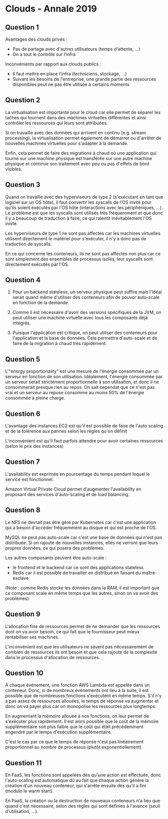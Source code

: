 
# Clouds - Annale 2019

## Question 1

Avantages des clouds privés : 
 - Pas de partage avec d'autres utilisateurs (temps d'attente, ...)
 - On a tout le contrôle sur l'infra

Inconvénients par rapport aux clouds publics :
 - Il faut mettre en place l'infra (techniciens, stockage, ...)
 - Suivant les besoins de l'entreprise, une grande partie des ressources disponibles peut ne pas être utilisée à certains moments

## Question 2

La virtualisation est importante pour le cloud car elle permet de séparer les taĉhes qui tournent dans des machines virtuelles différentes et ainsi contrôler les ressources qui leurs sont attribuées. 

Si on travaille avec des données qui arrivent en continu (e.g. stream processing), la virtualisation permet également de démarrer ou d'arrêter de nouvelles machines virtuelles pour s'adapter à la demande. 

Enfin, cela permet de faire des migrations à chaud où une application qui tourne sur une machine physique est transférée sur une autre machine physique et continue son traitement avec peu ou pas d'effets de bord visibles.

## Question 3

Quand on travaille avec des hyperviseurs de type 2 (s'exécutant en tant que logiciel sur un OS hôte), il faut convertir les syscalls de l'OS invité pour qu'ils soient exécutés par l'OS hôte (interactions avec les périphériques, ...). Le problème est que les syscalls sont utilisés très fréquemment et que donc il y a beaucoup de traduction à faire, ce qui ralentit inévitablement l'OS inivté. 

Les hyperviseurs de type 1 ne sont pas affectés car les machines virtuelles utilisent directement le matériel pour s'exécuter, il n'y a donc pas de traduction de syscalls.

En ce qui concerne les conteneurs, ils ne sont pas affectés non plus car ce sont simplement des ensembles de processus isolés, leur syscalls sont directement exécutés par l'OS.

## Question 4

1. Pour un backend stateless, un serveur physique peut suffire mais l'idéal serait quand même d'utiliser des conteneurs afin de pouvor auto-scale en fonction de la demande.

2. Comme il est nécessaire d'avoir des versions spécifiques de la JVM, on peut utiliser une machine virtuelle avec tous les composants déjà intégrés.

3. Puisque l'application est critique, on peut utiliser des conteneurs pour l'application et la base de données. Cela permettra d'auto-scale et de faire de la migration à chaud très rapidement.

## Question 5

L'"energy proportionality" est une mesure de l'énergie consommée par un serveur en fonction de son utilisation. Idéalement, l'énergie consommée par un serveur serait strictement proportionnelle à son utilisation, et donc il ne consommerait presque rien au repos. On sait cependat que ce n'est pas vrai et un serveur au repose consomme au moins 50% de l'énergie consommée à pleine charge.

## Question 6

L'avantage des instances EC2 est qu'il est possible de faire de l'auto scaling et de la tolérence aux pannes selon les règles qu'on définit

L'inconvénient est qu'il faut parfois attendre pour avoir certaines ressources (selon le prix des instances)

## Question 7

L'availability est exprimée en pourcentage du temps pendant lequel le service est fonctionnel.

Amazon Virtual Private Cloud permet d'augmenter l'availability en proposant des services d'auto-scaling et de load balancing.

## Question 8

Le NFS ne devrait pas être géré par Kubernetes car c'est une application qui a besoin d'accéder fréquemment au disque et qui est proche de l'OS.

MySQL ne peut pas auto-scale car c'est une base de données qui n'est pas distribuée. Si on rajoute de nouvelles instances, elles ne verront que leurs propres données, ce qui posera des problèmes.

Les autres composants peuvent être auto-scale :
 - le frontend et le backend car ce sont des applications stateless
 - Redis car il est possible de travailler en distribué en faisant du maître-esclave

(Note : comme Redis stocke les données dans la RAM, il est important que ce composant scale en même temps que les autres, sinon on va avoir des problèmes)

## Question 9

L'allocation fine de ressources permet de ne demander que les ressources dont on va avoir besoin, ce qui fait que le fournisseur peut mieux rentabiliser ses machines.

L'inconvénient est que les utilisateurs ne savent pas nécessairement de combien de ressources ils ont besoin et que cela rajoute de la complexité dans le processus d'allocation de ressources.

## Question 10

À chaque événement, une fonction AWS Lambda est appelée dans un conteneur. Donc, si de nombreux événements ont lieu à la suite, il est possible que de nombreuses fonctions s'exécutent en même temps. S'il n'y a pas assez de ressources allouées, le temps de réponse va augmenter et donc on va payer plus car on monopolise les ressources plus longtemps. 

En augmentant la mémoire allouée à nos fonctions, on leur permet de s'exécuter plus rapidement. Il est alors possible que le coût de la mémoire supplémentaire soit plus faible que le coût qui était précédemment engendré par le temps d'exécution supplémentaire.

C'est le cas par ce que le temps de réponse n'est pas linéairement proportionnel au nombre de processus (plutôt exponentiellement).

## Question 11

En FaaS, les fonctions sont appelées dès qu'une action est effectuée, donc l'auto-scaling est automatique dû au fait que chaque action génère la création d'un nouveau conteneur, qui s'arrête ensuite dès qu'il a fini (modulo le warm start).

En PaaS, la création ou la destruction de nouveaux conteneurs n'a lieu que quand c'est nécessaire, selon des règles qui sont définies à l'avance (seuil d'utilisation, ...).

